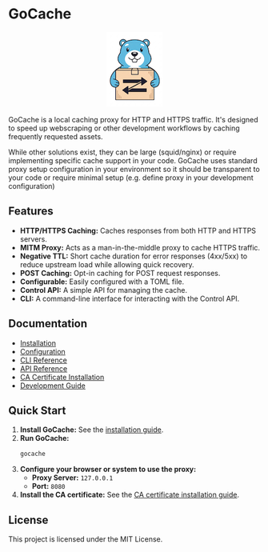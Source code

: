 # GoCache
<div align="center"><img src="assets/gocache_150h.png" alt="GoCache AI Generated Logo" height="150"></div>


GoCache is a local caching proxy for HTTP and HTTPS traffic. It's designed to speed up webscraping or other development workflows by caching frequently requested assets.

While other solutions exist, they can be large (squid/nginx) or require implementing specific cache support in your code.
GoCache uses standard proxy setup configuration in your environment so it should be transparent to your code or require minimal setup (e.g. define proxy in your development configuration)


## Features

-   **HTTP/HTTPS Caching:** Caches responses from both HTTP and HTTPS servers.
-   **MITM Proxy:** Acts as a man-in-the-middle proxy to cache HTTPS traffic.
-   **Negative TTL:** Short cache duration for error responses (4xx/5xx) to reduce upstream load while allowing quick recovery.
-   **POST Caching:** Opt-in caching for POST request responses.
-   **Configurable:** Easily configured with a TOML file.
-   **Control API:** A simple API for managing the cache.
-   **CLI:** A command-line interface for interacting with the Control API.

## Documentation

-   [Installation](./docs/installation.md)
-   [Configuration](./docs/configuration.md)
-   [CLI Reference](./docs/cli-reference.md)
-   [API Reference](./docs/api-reference.md)
-   [CA Certificate Installation](./docs/ca-installation.md)
-   [Development Guide](./docs/development.md)

## Quick Start

1.  **Install GoCache:** See the [installation guide](./docs/installation.md).
2.  **Run GoCache:**
    ```bash
    gocache
    ```
3.  **Configure your browser or system to use the proxy:**
    -   **Proxy Server:** `127.0.0.1`
    -   **Port:** `8080`
4.  **Install the CA certificate:** See the [CA certificate installation guide](./docs/ca-installation.md).

## License

This project is licensed under the MIT License.
